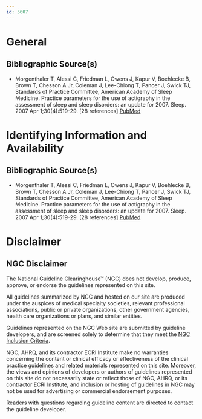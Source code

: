 ```yaml
---
id: 5607
---
```


# General

## Bibliographic Source(s)

- Morgenthaler T, Alessi C, Friedman L, Owens J, Kapur V, Boehlecke B, Brown T, Chesson A Jr, Coleman J, Lee-Chiong T, Pancer J, Swick TJ, Standards of Practice Committee, American Academy of Sleep Medicine. Practice parameters for the use of actigraphy in the assessment of sleep and sleep disorders: an update for 2007. Sleep. 2007 Apr 1;30(4):519-29. [28 references] [ PubMed ](http://www.ncbi.nlm.nih.gov/entrez/query.fcgi?cmd=Retrieve&db=pubmed&dopt=Abstract&list_uids=17520797)

# Identifying Information and Availability

## Bibliographic Source(s)

- Morgenthaler T, Alessi C, Friedman L, Owens J, Kapur V, Boehlecke B, Brown T, Chesson A Jr, Coleman J, Lee-Chiong T, Pancer J, Swick TJ, Standards of Practice Committee, American Academy of Sleep Medicine. Practice parameters for the use of actigraphy in the assessment of sleep and sleep disorders: an update for 2007. Sleep. 2007 Apr 1;30(4):519-29. [28 references] [ PubMed ](http://www.ncbi.nlm.nih.gov/entrez/query.fcgi?cmd=Retrieve&db=pubmed&dopt=Abstract&list_uids=17520797)

# Disclaimer

## NGC Disclaimer

The National Guideline Clearinghouse™ (NGC) does not develop, produce, approve, or endorse the guidelines represented on this site.

All guidelines summarized by NGC and hosted on our site are produced under the auspices of medical specialty societies, relevant professional associations, public or private organizations, other government agencies, health care organizations or plans, and similar entities.

Guidelines represented on the NGC Web site are submitted by guideline developers, and are screened solely to determine that they meet the [NGC Inclusion Criteria](/help-and-about/summaries/inclusion-criteria).

NGC, AHRQ, and its contractor ECRI Institute make no warranties concerning the content or clinical efficacy or effectiveness of the clinical practice guidelines and related materials represented on this site. Moreover, the views and opinions of developers or authors of guidelines represented on this site do not necessarily state or reflect those of NGC, AHRQ, or its contractor ECRI Institute, and inclusion or hosting of guidelines in NGC may not be used for advertising or commercial endorsement purposes.

Readers with questions regarding guideline content are directed to contact the guideline developer.

